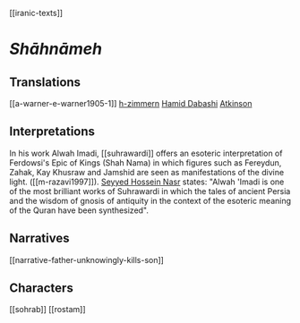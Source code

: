 [[iranic-texts]]

# *Shāhnāmeh*
## Translations
[[a-warner-e-warner1905-1]]
[h-zimmern](http://www.iranchamber.com/literature/shahnameh/shahnameh.php)
[Hamid Dabashi](https://www.scribd.com/document/398342546/Hamid-Dabashi-The-Shahnameh-the-Persian-Epic-in-World-Literature-2019-Columbia-University-Press)
[Atkinson](https://en.wikisource.org/wiki/Shah-Nameh)
## Interpretations
In his work Alwah Imadi, [[suhrawardi]] offers an esoteric interpretation of Ferdowsi's Epic of Kings (Shah Nama) in which figures such as Fereydun, Zahak, Kay Khusraw and Jamshid are seen as manifestations of the divine light. ([[m-razavi1997]]). [Seyyed Hossein Nasr](https://en.wikipedia.org/wiki/Seyyed-Hossein-Nasr "Seyyed Hossein Nasr") states: "Alwah 'Imadi is one of the most brilliant works of Suhrawardi in which the tales of ancient Persia and the wisdom of gnosis of antiquity in the context of the esoteric meaning of the Quran have been synthesized".

## Narratives
[[narrative-father-unknowingly-kills-son]]

## Characters
[[sohrab]]
[[rostam]]